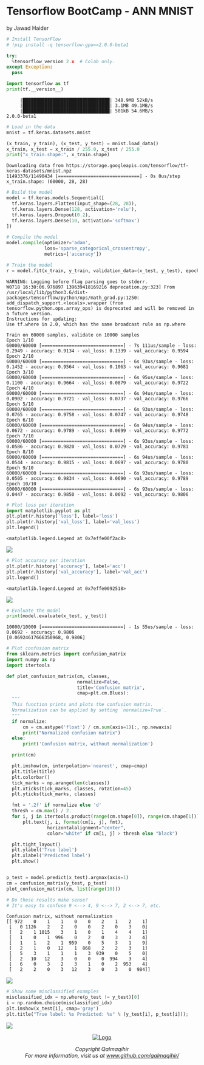 Tensorflow BootCamp - ANN MNIST
================
by Jawad Haider

``` python
# Install TensorFlow
# !pip install -q tensorflow-gpu==2.0.0-beta1

try:
  %tensorflow_version 2.x  # Colab only.
except Exception:
  pass

import tensorflow as tf
print(tf.__version__)
```

         |████████████████████████████████| 348.9MB 52kB/s 
         |████████████████████████████████| 3.1MB 49.1MB/s 
         |████████████████████████████████| 501kB 54.6MB/s 
    2.0.0-beta1

``` python
# Load in the data
mnist = tf.keras.datasets.mnist

(x_train, y_train), (x_test, y_test) = mnist.load_data()
x_train, x_test = x_train / 255.0, x_test / 255.0
print("x_train.shape:", x_train.shape)
```

    Downloading data from https://storage.googleapis.com/tensorflow/tf-keras-datasets/mnist.npz
    11493376/11490434 [==============================] - 0s 0us/step
    x_train.shape: (60000, 28, 28)

``` python
# Build the model
model = tf.keras.models.Sequential([
  tf.keras.layers.Flatten(input_shape=(28, 28)),
  tf.keras.layers.Dense(128, activation='relu'),
  tf.keras.layers.Dropout(0.2),
  tf.keras.layers.Dense(10, activation='softmax')
])
```

``` python
# Compile the model
model.compile(optimizer='adam',
              loss='sparse_categorical_crossentropy',
              metrics=['accuracy'])
```

``` python
# Train the model
r = model.fit(x_train, y_train, validation_data=(x_test, y_test), epochs=10)
```

    WARNING: Logging before flag parsing goes to stderr.
    W0718 16:30:06.976897 139639418169216 deprecation.py:323] From /usr/local/lib/python3.6/dist-packages/tensorflow/python/ops/math_grad.py:1250: add_dispatch_support.<locals>.wrapper (from tensorflow.python.ops.array_ops) is deprecated and will be removed in a future version.
    Instructions for updating:
    Use tf.where in 2.0, which has the same broadcast rule as np.where

    Train on 60000 samples, validate on 10000 samples
    Epoch 1/10
    60000/60000 [==============================] - 7s 111us/sample - loss: 0.2949 - accuracy: 0.9134 - val_loss: 0.1339 - val_accuracy: 0.9594
    Epoch 2/10
    60000/60000 [==============================] - 6s 93us/sample - loss: 0.1452 - accuracy: 0.9564 - val_loss: 0.1063 - val_accuracy: 0.9681
    Epoch 3/10
    60000/60000 [==============================] - 6s 95us/sample - loss: 0.1100 - accuracy: 0.9664 - val_loss: 0.0879 - val_accuracy: 0.9722
    Epoch 4/10
    60000/60000 [==============================] - 6s 94us/sample - loss: 0.0902 - accuracy: 0.9721 - val_loss: 0.0737 - val_accuracy: 0.9766
    Epoch 5/10
    60000/60000 [==============================] - 6s 93us/sample - loss: 0.0765 - accuracy: 0.9758 - val_loss: 0.0747 - val_accuracy: 0.9748
    Epoch 6/10
    60000/60000 [==============================] - 6s 94us/sample - loss: 0.0672 - accuracy: 0.9789 - val_loss: 0.0699 - val_accuracy: 0.9772
    Epoch 7/10
    60000/60000 [==============================] - 6s 93us/sample - loss: 0.0586 - accuracy: 0.9820 - val_loss: 0.0729 - val_accuracy: 0.9781
    Epoch 8/10
    60000/60000 [==============================] - 6s 94us/sample - loss: 0.0544 - accuracy: 0.9815 - val_loss: 0.0697 - val_accuracy: 0.9780
    Epoch 9/10
    60000/60000 [==============================] - 6s 93us/sample - loss: 0.0505 - accuracy: 0.9834 - val_loss: 0.0690 - val_accuracy: 0.9789
    Epoch 10/10
    60000/60000 [==============================] - 6s 93us/sample - loss: 0.0447 - accuracy: 0.9850 - val_loss: 0.0692 - val_accuracy: 0.9806

``` python
# Plot loss per iteration
import matplotlib.pyplot as plt
plt.plot(r.history['loss'], label='loss')
plt.plot(r.history['val_loss'], label='val_loss')
plt.legend()
```

    <matplotlib.legend.Legend at 0x7effe00f2ac8>

![](TF2_0_ANN_MNIST_files/figure-gfm/cell-8-output-2.png)

``` python
# Plot accuracy per iteration
plt.plot(r.history['accuracy'], label='acc')
plt.plot(r.history['val_accuracy'], label='val_acc')
plt.legend()
```

    <matplotlib.legend.Legend at 0x7effe0092518>

![](TF2_0_ANN_MNIST_files/figure-gfm/cell-9-output-2.png)

``` python
# Evaluate the model
print(model.evaluate(x_test, y_test))
```

    10000/10000 [==============================] - 1s 55us/sample - loss: 0.0692 - accuracy: 0.9806
    [0.06924617666350968, 0.9806]

``` python
# Plot confusion matrix
from sklearn.metrics import confusion_matrix
import numpy as np
import itertools

def plot_confusion_matrix(cm, classes,
                          normalize=False,
                          title='Confusion matrix',
                          cmap=plt.cm.Blues):
  """
  This function prints and plots the confusion matrix.
  Normalization can be applied by setting `normalize=True`.
  """
  if normalize:
      cm = cm.astype('float') / cm.sum(axis=1)[:, np.newaxis]
      print("Normalized confusion matrix")
  else:
      print('Confusion matrix, without normalization')

  print(cm)

  plt.imshow(cm, interpolation='nearest', cmap=cmap)
  plt.title(title)
  plt.colorbar()
  tick_marks = np.arange(len(classes))
  plt.xticks(tick_marks, classes, rotation=45)
  plt.yticks(tick_marks, classes)

  fmt = '.2f' if normalize else 'd'
  thresh = cm.max() / 2.
  for i, j in itertools.product(range(cm.shape[0]), range(cm.shape[1])):
      plt.text(j, i, format(cm[i, j], fmt),
               horizontalalignment="center",
               color="white" if cm[i, j] > thresh else "black")

  plt.tight_layout()
  plt.ylabel('True label')
  plt.xlabel('Predicted label')
  plt.show()


p_test = model.predict(x_test).argmax(axis=1)
cm = confusion_matrix(y_test, p_test)
plot_confusion_matrix(cm, list(range(10)))

# Do these results make sense?
# It's easy to confuse 9 <--> 4, 9 <--> 7, 2 <--> 7, etc. 
```

    Confusion matrix, without normalization
    [[ 972    0    1    1    0    0    2    1    2    1]
     [   0 1126    2    2    0    0    2    0    3    0]
     [   2    1 1015    3    1    0    1    4    4    1]
     [   1    0    1  996    0    2    0    3    3    4]
     [   1    1    2    1  959    0    5    3    1    9]
     [   2    1    0   12    1  868    2    2    3    1]
     [   5    3    1    1    1    3  939    0    5    0]
     [   2   10   12    3    0    0    0  994    3    4]
     [   6    0    3    2    3    1    0    2  953    4]
     [   2    2    0    3   12    3    0    3    0  984]]

![](TF2_0_ANN_MNIST_files/figure-gfm/cell-11-output-2.png)

``` python
# Show some misclassified examples
misclassified_idx = np.where(p_test != y_test)[0]
i = np.random.choice(misclassified_idx)
plt.imshow(x_test[i], cmap='gray')
plt.title("True label: %s Predicted: %s" % (y_test[i], p_test[i]));
```

![](TF2_0_ANN_MNIST_files/figure-gfm/cell-12-output-1.png)

<center>

<a href=''> ![Logo](../logo1.png) </a>

</center>
<center>
<em>Copyright Qalmaqihir</em>
</center>
<center>
<em>For more information, visit us at
<a href='http://www.github.com/qalmaqihir/'>www.github.com/qalmaqihir/</a></em>
</center>
